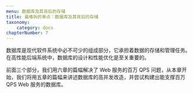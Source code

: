 ```yaml
---
menu: 数据库及其背后的存储
title: 最难拆的单点：数据库及其背后的存储
taxonomy:
    category: docs
chapterNumber: 7
---
```


数据库是现代软件系统中必不可少的组成部分，它承担着数据的存储和管理任务。在高性能后端系统中，数据库的设计和性能优化是至关重要的。

前面三个部分，我们用六章的篇幅解决了 Web 服务的百万 QPS 问题，从本章开始，我们将用五章的篇幅来讲述数据库的高并发改造，并尝试构建出能支撑百万 QPS Web 服务的数据库。
